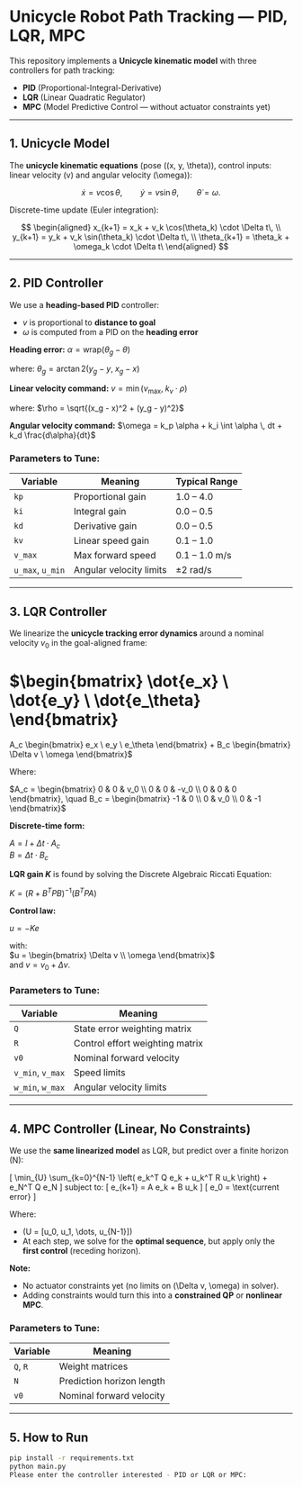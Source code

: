 # Unicycle Robot Path Tracking — PID, LQR, MPC

This repository implements a **Unicycle kinematic model** with three controllers for path tracking:  
- **PID** (Proportional-Integral-Derivative)  
- **LQR** (Linear Quadratic Regulator)  
- **MPC** (Model Predictive Control — without actuator constraints yet)  

---

## 1. Unicycle Model

The **unicycle kinematic equations** (pose \((x, y, \theta)\), control inputs: linear velocity \(v\) and angular velocity \(\omega\)):

$$
\dot{x} = v\cos\theta,\qquad
\dot{y} = v\sin\theta,\qquad
\dot{\theta} = \omega.
$$

Discrete-time update (Euler integration):

$$
\begin{aligned}
x_{k+1} = x_k + v_k \cos(\theta_k) \cdot \Delta t\, \\
y_{k+1} = y_k + v_k \sin(\theta_k) \cdot \Delta t\, \\
\theta_{k+1} = \theta_k + \omega_k \cdot \Delta t\
\end{aligned}
$$

---

## 2. PID Controller

We use a **heading-based PID** controller:

- $v$ is proportional to **distance to goal**
- $\omega$ is computed from a PID on the **heading error**

**Heading error:**
$\alpha = \text{wrap}(\theta_g - \theta)$  

where:
$\theta_g = \arctan2(y_g - y, \; x_g - x)$  

**Linear velocity command:**
$v = \min(v_{\text{max}},\; k_v \cdot \rho)$  

where:
$\rho = \sqrt{(x_g - x)^2 + (y_g - y)^2}$  

**Angular velocity command:**
$\omega = k_p \alpha + k_i \int \alpha \, dt + k_d \frac{d\alpha}{dt}$


### Parameters to Tune:
| Variable | Meaning | Typical Range |
|----------|---------|---------------|
| `kp` | Proportional gain | 1.0 – 4.0 |
| `ki` | Integral gain | 0.0 – 0.5 |
| `kd` | Derivative gain | 0.0 – 0.5 |
| `kv` | Linear speed gain | 0.1 – 1.0 |
| `v_max` | Max forward speed | 0.1 – 1.0 m/s |
| `u_max`, `u_min` | Angular velocity limits | ±2 rad/s |

---

## 3. LQR Controller

We linearize the **unicycle tracking error dynamics** around a nominal velocity $v_0$ in the goal-aligned frame:

$\begin{bmatrix}
\dot{e_x} \\
\dot{e_y} \\
\dot{e_\theta}
\end{bmatrix}
=
A_c
\begin{bmatrix}
e_x \\ e_y \\ e_\theta
\end{bmatrix}
+
B_c
\begin{bmatrix}
\Delta v \\ \omega
\end{bmatrix}$

Where:  

$A_c =
\begin{bmatrix}
0 & 0 & v_0 \\
0 & 0 & -v_0 \\
0 & 0 & 0
\end{bmatrix},
\quad
B_c =
\begin{bmatrix}
-1 & 0 \\
0 & v_0 \\
0 & -1
\end{bmatrix}$

**Discrete-time form:**

$A = I + \Delta t \cdot A_c$  
$B = \Delta t \cdot B_c$

**LQR gain $K$** is found by solving the Discrete Algebraic Riccati Equation:  

$K = (R + B^T P B)^{-1} (B^T P A)$

**Control law:**

$u = -K e$  

with:  
$u = 
\begin{bmatrix}
\Delta v \\ \omega
\end{bmatrix}$  
and $v = v_0 + \Delta v$.

### Parameters to Tune:
| Variable | Meaning |
|----------|---------|
| `Q` | State error weighting matrix |
| `R` | Control effort weighting matrix |
| `v0` | Nominal forward velocity |
| `v_min`, `v_max` | Speed limits |
| `w_min`, `w_max` | Angular velocity limits |

---

## 4. MPC Controller (Linear, No Constraints)

We use the **same linearized model** as LQR, but predict over a finite horizon \(N\):

\[
\min_{U} \sum_{k=0}^{N-1} \left( e_k^T Q e_k + u_k^T R u_k \right) + e_N^T Q e_N
\]
subject to:
\[
e_{k+1} = A e_k + B u_k
\]
\[
e_0 = \text{current error}
\]

Where:
- \(U = [u_0, u_1, \dots, u_{N-1}]\)  
- At each step, we solve for the **optimal sequence**, but apply only the **first control** (receding horizon).

**Note:**  
- No actuator constraints yet (no limits on \(\Delta v, \omega\) in solver).  
- Adding constraints would turn this into a **constrained QP** or **nonlinear MPC**.

### Parameters to Tune:
| Variable | Meaning |
|----------|---------|
| `Q`, `R` | Weight matrices |
| `N` | Prediction horizon length |
| `v0` | Nominal forward velocity |

---

## 5. How to Run

```bash
pip install -r requirements.txt
python main.py
Please enter the controller interested - PID or LQR or MPC:
